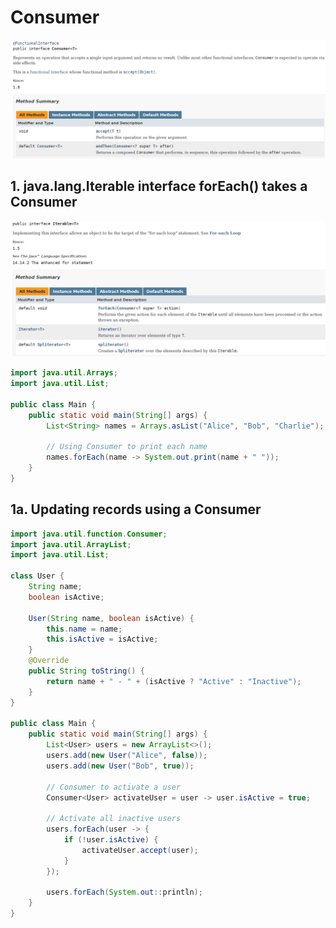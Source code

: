 # Consumer

!["Consumer interface"](../images/Consumer/consumer-interface.png?raw=true)

## 1. java.lang.Iterable interface forEach() takes a Consumer

!["forEach Consumer"](../images/Consumer/forEach-consumer.png?raw=true)

```java
import java.util.Arrays;
import java.util.List;

public class Main {
    public static void main(String[] args) {
        List<String> names = Arrays.asList("Alice", "Bob", "Charlie");

        // Using Consumer to print each name
        names.forEach(name -> System.out.print(name + " "));
    }
}
```

## 1a. Updating records using a Consumer

```java
import java.util.function.Consumer;
import java.util.ArrayList;
import java.util.List;

class User {
    String name;
    boolean isActive;

    User(String name, boolean isActive) {
        this.name = name;
        this.isActive = isActive;
    }
    @Override
    public String toString() {
        return name + " - " + (isActive ? "Active" : "Inactive");
    }
}

public class Main {
    public static void main(String[] args) {
        List<User> users = new ArrayList<>();
        users.add(new User("Alice", false));
        users.add(new User("Bob", true));

        // Consumer to activate a user
        Consumer<User> activateUser = user -> user.isActive = true;

        // Activate all inactive users
        users.forEach(user -> {
            if (!user.isActive) {
                activateUser.accept(user);
            }
        });

        users.forEach(System.out::println);
    }
}
```
